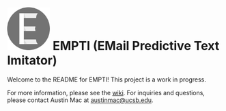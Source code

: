 # <img src="https://github.com/austinmacmath/EMPTI/blob/master/public/images/favicon.ico" width="100px" height="100px" alt="EMPTI"> EMPTI (EMail Predictive Text Imitator)
Welcome to the README for EMPTI! This project is a work in progress. 

For more information, please see the [wiki](https://github.com/austinmacmath/EMPTI/wiki).
For inquiries and questions, please contact Austin Mac at austinmac@ucsb.edu.